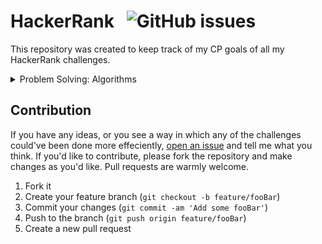 # HackerRank &nbsp; ![GitHub issues](https://img.shields.io/github/issues/Codedreamer06/HackerRank)

This repository was created to keep track of my CP goals of all my HackerRank challenges.

<details>
<summary>Problem Solving: Algorithms</summary>
<p>

## Easy
- [x] Solve Me First
- [x] Simple Array Sum
- [x] Compare the Triplets
- [x] A Very Big Sum
- [x] Diagonal Difference
- [x] Plus Minus
- [x] Staircase
- [x] Mini-Max Sum
- [x] Birthday Cake Candles
- [x] Time Conversion
- [x] Grading Students
- [x] Apple and Orange
- [x] Number Line Jumps
- [x] Between Two Sets
- [x] Breaking the Records
- [x] Subarray Division
- [ ] Divisible Sum Pairs
- [x] Migratory Birds
- [ ] Day of the Programmer
- [x] Bill Division
- [x] Sales by Match
- [x] Drawing Book
- [x] Counting Valleys
- [ ] Electronics Shop
- [x] Cats and a Mouse
- [ ] Picking Numbers
- [x] The Hurdle Race
- [x] Designer PDF Viewer
- [x] Utopian Tree
- [x] Angry Professor
- [x] Beautiful Days at the Movies
- [ ] Viral Advertising
- [ ] Save the Prisoner!
- [ ] Circular Array Rotation
- [ ] Sequence Equation
- [ ] Jumping on the Clouds: Revisited
- [x] Find Digits
- [ ] Append and Delete
- [x] Sherlock and Squares
- [ ] Library Fine
- [ ] Cut the sticks
- [ ] Repeated String
- [ ] Jumping on the Clouds
- [ ] Equalize the Array
- [ ] ACM ICPC Team
- [ ] Taum and B'day
- [ ] Modified Kaprekar Numbers
- [ ] Beautiful Triplets
- [ ] Minimum Distances
- [ ] Halloween Sale
- [ ] Chocolate Feast
- [ ] Service Lane
- [ ] Lisa's Workbook
- [ ] Flatland Space Stations
- [ ] Fair Rations
- [ ] Cavity Map
- [ ] Manasa and Stones
- [ ] Happy Ladybugs
- [ ] Strange Counter
- [ ] Big Sorting
- [ ] Super Reduced String
- [ ] Intro to Tutorial Challenges
- [ ] CamelCase
- [ ] Insertion Sort - Part 1
- [ ] Strong Password
- [ ] Two Characters
- [ ] Insertion Sort - Part 2
- [ ] Correctness and the Loop Invariant
- [ ] Caesar Cipher
- [ ] Mars Exploration
- [ ] Running Time of Algorithms
- [ ] HackerRank in a String!
- [ ] Quicksort 1 - Partition
- [ ] Pangrams
- [ ] Weighted Uniform Strings
- [ ] Separate the Numbers
- [ ] Funny String
- [ ] Counting Sort 1
- [ ] Counting Sort 2
- [ ] Gemstones
- [ ] Alternating Characters
- [ ] Beautiful Binary String
- [ ] Closest Numbers
- [ ] The Love-Letter Mystery
- [ ] Find the Median
- [ ] Palindrome Index
- [ ] Anagram
- [ ] Making Anagrams
- [ ] Game of Thrones - I
- [ ] Two Strings
- [ ] String Construction
- [ ] Ice Cream Parlor
- [ ] Missing Numbers
- [ ] Sherlock and Array
- [ ] Minimum Absolute Difference in an Array
- [ ] Marc's Cakewalk
- [ ] Grid Challenge
- [ ] Luck Balance
- [ ] Maximum Perimeter Triangle
- [ ] Beautiful Pairs
- [ ] Sherlock and The Beast
- [ ] Priyanka and Toys
- [ ] Largest Permutation
- [ ] Mark and Toys
- [ ] Jim and the Orders
- [ ] Permuting Two Arrays
- [ ] Lonely Integer
- [ ] Maximizing XOR
- [ ] Sum vs XOR
- [ ] Flipping bits
- [ ] Game of Stones
- [ ] Tower Breakers
- [ ] A Chessboard Game
- [ ] Introduction to Nim Game
- [ ] Misère Nim
- [ ] Nimble Game
- [ ] Poker Nim
- [ ] XOR Strings
- [ ] Smart Number

## Medium
- [ ] Forming a Magic Square
- [ ] Climbing the Leaderboard
- [x] Extra Long Factorials
- [ ] Non-Divisible Subset
- [ ] Queen's Attack II
- [ ] Organizing Containers of Balls
- [ ] Encryption
- [ ] Bigger is Greater
- [ ] The Time in Words
- [ ] The Grid Search
- [ ] 3D Surface Area
- [ ] Absolute Permutation
- [ ] The Bomberman Game
- [ ] Ema's Supercomputer
- [ ] Larry's Array
- [ ] Almost Sorted
- [ ] The Full Counting Sort
- [ ] Fraudulent Activity Notifications
- [ ] Lily's Homework
- [ ] Sherlock and the Valid String
- [ ] Highest Value Palindrome
- [ ] Maximum Palindromes
- [ ] Sherlock and Anagrams
- [ ] Common Child
- [ ] Bear and Steady Gene
- [ ] Hackerland Radio Transmitters
- [ ] Gridland Metro
- [ ] KnightL on a Chessboard
- [ ] Minimum Loss
- [ ] Pairs
- [ ] Connected Cells in a Grid
- [ ] Short Palindrome
- [ ] Count Luck
- [ ] Cut the Tree
- [ ] Gena Playing Hanoi
- [ ] Beautiful Quadruples
- [ ] Red Knight's Shortest Path
- [ ] Roads and Libraries
- [ ] Journey to the Moon
- [ ] Synchronous Shopping
- [ ] Breadth First Search: Shortest Reach
- [ ] Kruskal (MST): Really Special Subtree
- [ ] Even Tree
- [ ] Snakes and Ladders: The Quickest Way Up
- [ ] The Story of a Tree
- [ ] Prim's (MST) : Special Subtree
- [ ] Clique
- [ ] Minimum Penalty Path
- [ ] Jack goes to Rapture
- [ ] Crab Graphs
- [ ] Jeanie's Route
- [ ] Roads in HackerLand
- [ ] Rust & Murderer
- [ ] Candies
- [ ] Greedy Florist
- [ ] Max Min
- [ ] Goodland Electricity
- [ ] Cloudy Day
- [ ] Lena Sort
- [ ] The Coin Change Problem
- [ ] Equal
- [ ] Flipping the Matrix
- [ ] Sherlock and Cost
- [ ] Gaming Array
- [ ] New Year Chaos
- [ ] Construct the Array
- [ ] Bonetrousle
- [ ] Kingdom Division
- [ ] Sam and substrings
- [ ] Fibonacci Modified
- [ ] Abbreviation
- [ ] Prime XOR
- [ ] Fair Cut
- [ ] The Maximum Subarray
- [ ] Prime Digit Sums
- [ ] HackerRank City
- [ ] Summing Pieces
- [ ] Mr K marsh
- [ ] Substring Diff
- [ ] Xor and Sum
- [ ] Lego Blocks
- [ ] Stock Maximize
- [ ] Two Robots
- [ ] Cut Tree
- [ ] Wet Shark and Two Subsequences
- [ ] Nikita and the Game
- [ ] Mandragora Forest
- [ ] Red John is Back
- [ ] LCS Returns
- [ ] Grid Walking
- [ ] Knapsack
- [ ] Bricks Game
- [ ] Coin on the Table
- [ ] The Longest Common Subsequence
- [ ] Play with words
- [ ] Counting Special Sub-Cubes
- [ ] Interval Selection
- [ ] The Indian Job
- [ ] Travel around the world
- [ ] Candles Counting
- [ ] Swap Permutation
- [ ] Extremum Permutations
- [ ] Counter game
- [ ] Xor-sequence
- [ ] The Great XOR
- [ ] Yet Another Minimax Problem
- [ ] Sansa and XOR
- [ ] AND Product
- [ ] Winning Lottery Ticket
- [ ] Cipher
- [ ] What's Next?
- [ ] A or B
- [ ] The Power Sum
- [ ] Crossword Puzzle
- [ ] Recursive Digit Sum
- [ ] Simplified Chess Engine
- [ ] Password Cracker
- [ ] Stone Division, Revisited
- [ ] Alice and Bob's Silly Game
- [ ] Tower Breakers, Revisited!
- [ ] Tower Breakers, Again!
- [ ] Zero-Move Nim
- [ ] Chessboard Game, Again!
- [ ] Digits Square Board
- [ ] Fun Game
- [ ] Chocolate in Box
- [ ] Kitty and Katty
- [ ] Powers Game
- [ ] Deforestation
- [ ] Bob and Ben
- [ ] Tower Breakers - The Final Battle
- [ ] Permutation game
- [ ] Play on benders
- [ ] New Year Game
- [ ] Vertical Rooks
- [ ] A stones game
- [ ] Prime Dates
- [ ] Minimum Operations
- [ ] Zig Zag Sequence

</p>
</details>

## Contribution

If you have any ideas, or you see a way in which any of the challenges could've been done more effeciently, [open an issue](https://github.com/CodeDreamer06/HackerRank/issues/new) and tell me what you think. If you'd like to contribute, please fork the repository and make changes as you'd like. Pull requests are warmly welcome.

1. Fork it
2. Create your feature branch (`git checkout -b feature/fooBar`)
3. Commit your changes (`git commit -am 'Add some fooBar'`)
4. Push to the branch (`git push origin feature/fooBar`)
5. Create a new pull request
